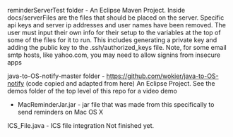 reminderServerTest folder - An Eclipse Maven Project.  Inside docs/serverFiles are the files that should
be placed on the server.  Specific api keys and server ip addresses and user names have been removed.  The user must input their own info for their setup to the variables at the top of some of the files for it to run.  This includes generating a private key and adding the public key to the .ssh/authorized_keys file.
Note, for some email smtp hosts, like yahoo.com, you may need to allow signins from insecure apps

java-to-OS-notify-master folder -
https://github.com/wokier/java-to-OS-notify (code copied and adapted from here)
An Eclipse Project.  See the demos folder of the top level of this repo for a video demo
- MacReminderJar.jar - jar file that was made from this specifically to send reminders on Mac OS X

ICS_File.java - ICS file integration
Not finished yet.


